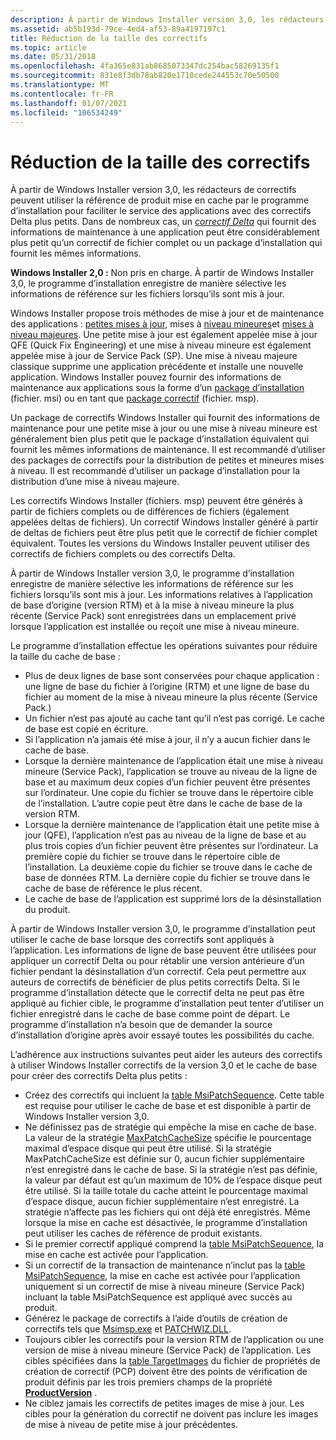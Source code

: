 ```yaml
---
description: À partir de Windows Installer version 3,0, les rédacteurs de correctifs peuvent utiliser la référence de produit mise en cache par le programme d’installation pour faciliter le service des applications avec des correctifs Delta plus petits.
ms.assetid: ab5b193d-79ce-4ed4-af53-89a4197197c1
title: Réduction de la taille des correctifs
ms.topic: article
ms.date: 05/31/2018
ms.openlocfilehash: 4fa365e831ab8685073347dc254bac58269135f1
ms.sourcegitcommit: 831e8f3db78ab820e1710cede244553c70e50500
ms.translationtype: MT
ms.contentlocale: fr-FR
ms.lasthandoff: 01/07/2021
ms.locfileid: "106534249"
---
```

# <a name="reducing-patch-size"></a>Réduction de la taille des correctifs

À partir de Windows Installer version 3,0, les rédacteurs de correctifs peuvent utiliser la référence de produit mise en cache par le programme d’installation pour faciliter le service des applications avec des correctifs Delta plus petits. Dans de nombreux cas, un [*correctif Delta*](d-gly.md) qui fournit des informations de maintenance à une application peut être considérablement plus petit qu’un correctif de fichier complet ou un package d’installation qui fournit les mêmes informations.

**Windows Installer 2,0 :** Non pris en charge. À partir de Windows Installer 3,0, le programme d’installation enregistre de manière sélective les informations de référence sur les fichiers lorsqu’ils sont mis à jour.

Windows Installer propose trois méthodes de mise à jour et de maintenance des applications : [petites mises à jour](small-updates.md), mises à [niveau mineures](minor-upgrades.md)et [mises à niveau majeures](major-upgrades.md). Une petite mise à jour est également appelée mise à jour QFE (Quick Fix Engineering) et une mise à niveau mineure est également appelée mise à jour de Service Pack (SP). Une mise à niveau majeure classique supprime une application précédente et installe une nouvelle application. Windows Installer pouvez fournir des informations de maintenance aux applications sous la forme d’un [package d’installation](installation-package.md) (fichier. msi) ou en tant que [package correctif](patch-packages.md) (fichier. msp).

Un package de correctifs Windows Installer qui fournit des informations de maintenance pour une petite mise à jour ou une mise à niveau mineure est généralement bien plus petit que le package d’installation équivalent qui fournit les mêmes informations de maintenance. Il est recommandé d’utiliser des packages de correctifs pour la distribution de petites et mineures mises à niveau. Il est recommandé d’utiliser un package d’installation pour la distribution d’une mise à niveau majeure.

Les correctifs Windows Installer (fichiers. msp) peuvent être générés à partir de fichiers complets ou de différences de fichiers (également appelées deltas de fichiers). Un correctif Windows Installer généré à partir de deltas de fichiers peut être plus petit que le correctif de fichier complet équivalent. Toutes les versions du Windows Installer peuvent utiliser des correctifs de fichiers complets ou des correctifs Delta.

À partir de Windows Installer version 3,0, le programme d’installation enregistre de manière sélective les informations de référence sur les fichiers lorsqu’ils sont mis à jour. Les informations relatives à l’application de base d’origine (version RTM) et à la mise à niveau mineure la plus récente (Service Pack) sont enregistrées dans un emplacement privé lorsque l’application est installée ou reçoit une mise à niveau mineure.

Le programme d’installation effectue les opérations suivantes pour réduire la taille du cache de base :

-   Plus de deux lignes de base sont conservées pour chaque application : une ligne de base du fichier à l’origine (RTM) et une ligne de base du fichier au moment de la mise à niveau mineure la plus récente (Service Pack.)
-   Un fichier n’est pas ajouté au cache tant qu’il n’est pas corrigé. Le cache de base est copié en écriture.
-   Si l’application n’a jamais été mise à jour, il n’y a aucun fichier dans le cache de base.
-   Lorsque la dernière maintenance de l’application était une mise à niveau mineure (Service Pack), l’application se trouve au niveau de la ligne de base et au maximum deux copies d’un fichier peuvent être présentes sur l’ordinateur. Une copie du fichier se trouve dans le répertoire cible de l’installation. L’autre copie peut être dans le cache de base de la version RTM.
-   Lorsque la dernière maintenance de l’application était une petite mise à jour (QFE), l’application n’est pas au niveau de la ligne de base et au plus trois copies d’un fichier peuvent être présentes sur l’ordinateur. La première copie du fichier se trouve dans le répertoire cible de l’installation. La deuxième copie du fichier se trouve dans le cache de base de données RTM. La dernière copie du fichier se trouve dans le cache de base de référence le plus récent.
-   Le cache de base de l’application est supprimé lors de la désinstallation du produit.

À partir de Windows Installer version 3,0, le programme d’installation peut utiliser le cache de base lorsque des correctifs sont appliqués à l’application. Les informations de ligne de base peuvent être utilisées pour appliquer un correctif Delta ou pour rétablir une version antérieure d’un fichier pendant la désinstallation d’un correctif. Cela peut permettre aux auteurs de correctifs de bénéficier de plus petits correctifs Delta. Si le programme d’installation détecte que le correctif delta ne peut pas être appliqué au fichier cible, le programme d’installation peut tenter d’utiliser un fichier enregistré dans le cache de base comme point de départ. Le programme d’installation n’a besoin que de demander la source d’installation d’origine après avoir essayé toutes les possibilités du cache.

L’adhérence aux instructions suivantes peut aider les auteurs des correctifs à utiliser Windows Installer correctifs de la version 3,0 et le cache de base pour créer des correctifs Delta plus petits :

-   Créez des correctifs qui incluent la [table MsiPatchSequence](msipatchsequence-table.md). Cette table est requise pour utiliser le cache de base et est disponible à partir de Windows Installer version 3,0.
-   Ne définissez pas de stratégie qui empêche la mise en cache de base. La valeur de la stratégie [MaxPatchCacheSize](maxpatchcachesize.md) spécifie le pourcentage maximal d’espace disque qui peut être utilisé. Si la stratégie MaxPatchCacheSize est définie sur 0, aucun fichier supplémentaire n’est enregistré dans le cache de base. Si la stratégie n’est pas définie, la valeur par défaut est qu’un maximum de 10% de l’espace disque peut être utilisé. Si la taille totale du cache atteint le pourcentage maximal d’espace disque, aucun fichier supplémentaire n’est enregistré. La stratégie n’affecte pas les fichiers qui ont déjà été enregistrés. Même lorsque la mise en cache est désactivée, le programme d’installation peut utiliser les caches de référence de produit existants.
-   Si le premier correctif appliqué comprend la [table MsiPatchSequence](msipatchsequence-table.md), la mise en cache est activée pour l’application.
-   Si un correctif de la transaction de maintenance n’inclut pas la [table MsiPatchSequence](msipatchsequence-table.md), la mise en cache est activée pour l’application uniquement si un correctif de mise à niveau mineure (Service Pack) incluant la table MsiPatchSequence est appliqué avec succès au produit.
-   Générez le package de correctifs à l’aide d’outils de création de correctifs tels que [Msimsp.exe](msimsp-exe.md) et [PATCHWIZ.DLL](patchwiz-dll.md).
-   Toujours cibler les correctifs pour la version RTM de l’application ou une version de mise à niveau mineure (Service Pack) de l’application. Les cibles spécifiées dans la [table TargetImages](targetimages-table-patchwiz-dll-.md) du fichier de propriétés de création de correctif (PCP) doivent être des points de vérification de produit définis par les trois premiers champs de la propriété [**ProductVersion**](productversion.md) .
-   Ne ciblez jamais les correctifs de petites images de mise à jour. Les cibles pour la génération du correctif ne doivent pas inclure les images de mise à niveau de petite mise à jour précédentes.

 

 



